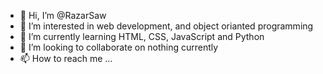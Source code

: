 - 👋 Hi, I’m @RazarSaw
- 👀 I’m interested in web development, and object orianted programming
- 🌱 I’m currently learning HTML, CSS, JavaScript and Python
- 💞️ I’m looking to collaborate on nothing currently
- 📫 How to reach me ...

<!---
RazarSaw/RazarSaw is a ✨ special ✨ repository because its `README.md` (this file) appears on your GitHub profile.
You can click the Preview link to take a look at your changes.
--->
